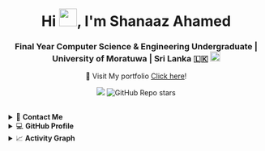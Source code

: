 <div align="center">

# Hi <img width="35" src="https://github.com/imshaaz21/imshaaz21/blob/main/img/waving.gif">, I'm **Shanaaz Ahamed**

### Final Year Computer Science & Engineering Undergraduate | University of Moratuwa | Sri Lanka 🇱🇰 <img src ="https://user-images.githubusercontent.com/77115237/190556825-ff01bd2f-ffd3-4b49-a88c-9e44f646aa5c.png" width="20px" height = "auto">  

🔗 Visit My portfolio [Click here](https://imshaaz21.github.io)!

<!-- 
___
🌟 **For freelance work**, feel free to reach out to me via email: [✉️](mailto:shanaazahamed21@gmail.com)

**Let's create something amazing together!** 💼💡
 -->
 ![](https://komarev.com/ghpvc/?username=imshaaz21&style=flat-square) ![GitHub Repo stars](https://img.shields.io/github/stars/imshaaz21?style=social)

</div>

<br>

<details>
  <summary>📱 <b>Contact Me</b></summary>
<div>
  <samp>
    <h3 align="center">you can reach me by 🏃🏽‍♂️</h3>
    <p align="center">
      <br/>
      <a href="https://www.linkedin.com/in/imshaaz/" target="blank"><img align="center"
         src="https://img.shields.io/badge/linkedin-%231DA1F2.svg?style=for-the-badge&logo=linkedin&logoColor=white"
         alt="Shanaaz" height="30" target="blank"/></a>
      <a href="mailto:shanaaz.19@cse.mrt.ac.lk" target="blank"><img align="center"
         src="https://img.shields.io/badge/gmail-EA4335.svg?style=for-the-badge&logo=gmail&logoColor=white"
         alt="Shanaaz" height="30"/></a>
    </p>

  </samp>
</div>
</details>

<details> 
  <summary>💻 <b>GitHub Profile</b></summary>
  <div align="center">
    <h3>💻 GitHub</h3>
    
    <p>
      <a href="https://github.com/ShanaazAhamed/">
        <img height="150em" src="https://github-readme-stats.vercel.app/api?username=imshaaz21&show_icons=true&theme=dracula&hide_border=true" />
      </a>
     <a href="https://github.com/ShanaazAhamed/">
        <img height="150em" src="https://github-readme-streak-stats.herokuapp.com/?user=imshaaz21&theme=dracula&hide_border=true" />
      </a>
    </p>
    <p>
       <a href="https://github.com/ShanaazAhamed/">
        <img height="150em" src="https://github-readme-stats.vercel.app/api/top-langs/?username=imshaaz21&theme=dracula&show_icons=true&layout=compact&hide_border=true"/>
      </a>
    </p>
  </div>    
</details>

<!-- <details>
<summary><b>🧔🏽 Profile</b> 🧔🏽</summary>
<div align="center"> 
    <a href="https://github.com/imshaaz21" target="_blank"><img alt="ahzem" src="https://badges.pufler.dev/visits/imshaaz21/ahzem?logo=GitHub&label=visits&color=warning&logoColor=white&style=flat-square"/></a>
</div> 
 -->
 
</details>

<details>
  <summary>📈 <b>Activity Graph</b></summary>
  <br/>
  <h2 align="center"> My Current Activity 🤟</h2>
  <img alt="Shanaaz Ahamed's Activity Graph" src="https://github-readme-activity-graph.vercel.app/graph?username=imshaaz21&theme=dracula"/>
</details>

